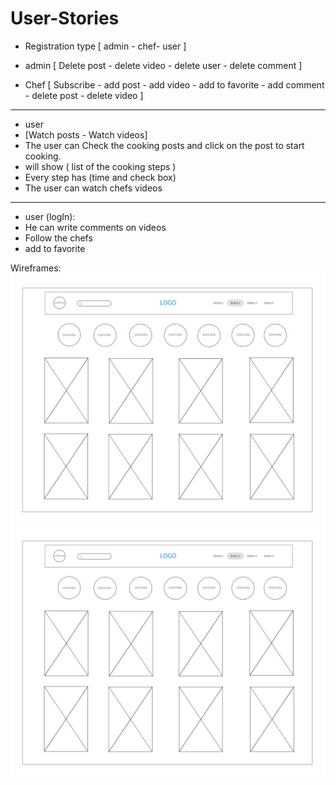 # User-Stories

- Registration type [ admin - chef- user ]

- admin [ Delete post - delete video - delete user - delete comment ]

- Chef [ Subscribe - add post - add video - add to favorite - add comment - delete post - delete video ]

---

- user
- [Watch posts - Watch videos]
- The user can Check the cooking posts and click on the post to start cooking.
- will show ( list of the cooking steps )
- Every step has (time and check box)
- The user can watch chefs videos

---

- user (logIn):
- He can write comments on videos
- Follow the chefs
- add to favorite

Wireframes:
![ER Diagram](https://github.com/AbdulhakimAloudah/User-Stories/blob/main/img/home.jpg)
![ER Diagram](https://github.com/AbdulhakimAloudah/User-Stories/blob/main/img/home.jpg)
